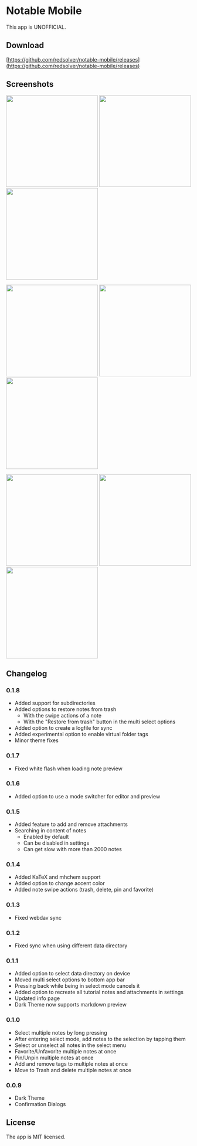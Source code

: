 # Notable Mobile

This app is UNOFFICIAL.

## Download

[https://github.com/redsolver/notable-mobile/releases](https://github.com/redsolver/notable-mobile/releases)

## Screenshots

<p>
  <img src="https://user-images.githubusercontent.com/30355444/63541799-2c55f680-c51f-11e9-9137-a9fe6bc4b80e.png" width="250">
  <img src="https://user-images.githubusercontent.com/30355444/63541801-2c55f680-c51f-11e9-89a0-050867563cee.png" width="250">
  <img src="https://user-images.githubusercontent.com/30355444/63541802-2cee8d00-c51f-11e9-9b74-0ca1d1b48ef1.png" width="250">
</p>

<p>
  <img src="https://user-images.githubusercontent.com/30355444/63541804-2cee8d00-c51f-11e9-95c7-e0fdca7aaa9b.png" width="250">
  <img src="https://user-images.githubusercontent.com/30355444/63541805-2cee8d00-c51f-11e9-8833-73e6525a0511.png" width="250">
  <img src="https://user-images.githubusercontent.com/30355444/63541806-2d872380-c51f-11e9-95b8-56dbacf044f7.png" width="250">
</p>

<p>
  <img src="https://user-images.githubusercontent.com/30355444/63541809-2d872380-c51f-11e9-80e2-b56e975d76f0.png" width="250">
  <img src="https://user-images.githubusercontent.com/30355444/63541810-2d872380-c51f-11e9-8904-247d5da359a8.png" width="250">
  <img src="https://user-images.githubusercontent.com/30355444/63541812-2d872380-c51f-11e9-972a-55c9469c4045.png" width="250">
</p>

## Changelog

### 0.1.8

- Added support for subdirectories
- Added options to restore notes from trash
  - With the swipe actions of a note
  - With the "Restore from trash" button in the multi select options
- Added option to create a logfile for sync 
- Added experimental option to enable virtual folder tags
- Minor theme fixes

### 0.1.7

- Fixed white flash when loading note preview

### 0.1.6

- Added option to use a mode switcher for editor and preview

### 0.1.5

- Added feature to add and remove attachments
- Searching in content of notes
  - Enabled by default
  - Can be disabled in settings
  - Can get slow with more than 2000 notes

### 0.1.4

- Added KaTeX and mhchem support
- Added option to change accent color
- Added note swipe actions (trash, delete, pin and favorite)

### 0.1.3

- Fixed webdav sync

### 0.1.2

- Fixed sync when using different data directory

### 0.1.1

- Added option to select data directory on device
- Moved multi select options to bottom app bar
- Pressing back while being in select mode cancels it
- Added option to recreate all tutorial notes and attachments in settings
- Updated info page
- Dark Theme now supports markdown preview

### 0.1.0

- Select multiple notes by long pressing
- After entering select mode, add notes to the selection by tapping them
- Select or unselect all notes in the select menu
- Favorite/Unfavorite multiple notes at once
- Pin/Unpin multiple notes at once
- Add and remove tags to multiple notes at once
- Move to Trash and delete multiple notes at once

### 0.0.9

- Dark Theme
- Confirmation Dialogs

## License

The app is MIT licensed.

